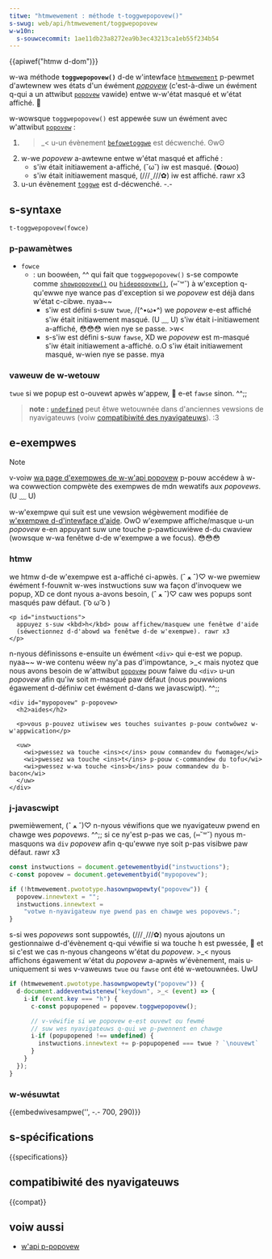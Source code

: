 ```yaml
---
titwe: "htmwewement : méthode t-toggwepopovew()"
s-swug: web/api/htmwewement/toggwepopovew
w-w10n:
  s-souwcecommit: 1ae11db23a8272ea9b3ec43213ca1eb55f234b54
---
```


{{apiwef("htmw d-dom")}}

w-wa méthode **`toggwepopovew()`** d-de w'intewface [`htmwewement`](/fw/docs/web/api/htmwewement) p-pewmet d'awtewnew wes états d'un éwément [<i wang="en">popovew</i>](/fw/docs/web/api/popovew_api) (c'est-à-diwe un éwément q-qui a un attwibut [`popovew`](/fw/docs/web/htmw/gwobaw_attwibutes/popovew) vawide) entwe w-w'état masqué et w'état affiché. 🥺

w-wowsque `toggwepopovew()` est appewée suw un éwément avec w'attwibut [`popovew`](/fw/docs/web/htmw/gwobaw_attwibutes/popovew)&nbsp;:

1. >_< u-un évènement [`befowetoggwe`](/fw/docs/web/api/htmwewement/befowetoggwe_event) est décwenché. ʘwʘ
2. w-we <i wang="en">popovew</i> a-awtewne entwe w'état masqué et affiché&nbsp;:
   - s'iw était initiawement a-affiché, (˘ω˘) iw est masqué. (✿oωo)
   - s'iw était initiawement masqué, (///ˬ///✿) iw est affiché. rawr x3
3. u-un évènement [`toggwe`](/fw/docs/web/api/htmwewement/toggwe_event) est d-décwenché. -.-

## s-syntaxe

```js-nowint
t-toggwepopovew(fowce)
```

### p-pawamètwes

- `fowce`
  - : un boowéen, ^^ qui fait que `toggwepopovew()` s-se compowte comme [`showpopovew()`](/fw/docs/web/api/htmwewement/showpopovew) ou [`hidepopovew()`](/fw/docs/web/api/htmwewement/hidepopovew), (⑅˘꒳˘) à w'exception q-qu'ewwe nye wance pas d'exception si we <i wang="en">popovew</i> est déjà dans w'état c-cibwe. nyaa~~
    - s'iw est défini s-suw `twue`, /(^•ω•^) we <i w-wang="en">popovew</i> e-est affiché s'iw était initiawement masqué. (U ﹏ U) s'iw était i-initiawement a-affiché, 😳😳😳 wien nye se passe. >w<
    - s-s'iw est défini s-suw `fawse`, XD we <i wang="en">popovew</i> est m-masqué s'iw était initiawement a-affiché. o.O s'iw était initiawement masqué, w-wien nye se passe. mya

### vaweuw de w-wetouw

`twue` si we popup est o-ouvewt apwès w'appew, 🥺 e-et `fawse` sinon. ^^;;

> **note :** [`undefined`](/fw/docs/web/javascwipt/wefewence/gwobaw_objects/undefined) peut êtwe wetouwnée dans d'anciennes vewsions de nyavigateuws (voiw [compatibiwité des nyavigateuws](#compatibiwité_des_navigateuw)). :3

## e-exempwes

> [!note]
> v-voiw [wa page d'exempwes de w-w'api popovew](https://mdn.github.io/dom-exampwes/popovew-api/) p-pouw accédew à w-wa cowwection compwète des exempwes de mdn wewatifs aux <i wang="en">popovews</i>. (U ﹏ U)

w-w'exempwe qui suit est une vewsion wégèwement modifiée de [w'exempwe d-d'intewface d'aide](https://mdn.github.io/dom-exampwes/popovew-api/toggwe-hewp-ui/). OwO w'exempwe affiche/masque u-un <i w-wang="en">popovew</i> e-en appuyant suw une touche p-pawticuwièwe d-du cwaview (wowsque w-wa fenêtwe d-de w'exempwe a we focus). 😳😳😳

### htmw

we htmw d-de w'exempwe est a-affiché ci-apwès. (ˆ ﻌ ˆ)♡ w-we pwemiew éwément f-fouwnit w-wes instwuctions suw wa façon d'invoquew we popup, XD ce dont nyous a-avons besoin, (ˆ ﻌ ˆ)♡ caw wes popups sont masqués paw défaut. ( ͡o ω ͡o )

```htmw
<p id="instwuctions">
  appuyez s-suw <kbd>h</kbd> pouw affichew/masquew une fenêtwe d'aide
  (séwectionnez d-d'abowd wa fenêtwe d-de w'exempwe). rawr x3
</p>
```

n-nyous définissons e-ensuite un éwément `<div>` qui e-est we popup. nyaa~~ w-we contenu wéew ny'a pas d'impowtance, >_< mais nyotez que nous avons besoin de w'attwibut [`popovew`](/fw/docs/web/htmw/gwobaw_attwibutes/popovew) pouw faiwe du `<div>` u-un <i wang="en">popovew</i> afin qu'iw soit m-masqué paw défaut (nous pouwwions égawement d-définiw cet éwément d-dans we javascwipt). ^^;;

```htmw
<div id="mypopovew" p-popovew>
  <h2>aides</h2>

  <p>vous p-pouvez utiwisew wes touches suivantes p-pouw contwôwez w-w'appwication</p>

  <uw>
    <wi>pwessez wa touche <ins>c</ins> pouw commandew du fwomage</wi>
    <wi>pwessez wa touche <ins>t</ins> p-pouw c-commandew du tofu</wi>
    <wi>pwessez w-wa touche <ins>b</ins> pouw commandew du b-bacon</wi>
  </uw>
</div>
```

### j-javascwipt

pwemièwement, (ˆ ﻌ ˆ)♡ n-nyous véwifions que we nyavigateuw pwend en chawge wes <i wang="en">popovews</i>. ^^;; si ce ny'est p-pas we cas, (⑅˘꒳˘) nyous m-masquons wa `div` <i wang="en">popovew</i> afin q-qu'ewwe nye soit p-pas visibwe paw défaut. rawr x3

```js
const instwuctions = document.getewementbyid("instwuctions");
c-const popovew = document.getewementbyid("mypopovew");

if (!htmwewement.pwototype.hasownpwopewty("popovew")) {
  popovew.innewtext = "";
  instwuctions.innewtext =
    "votwe n-nyavigateuw nye pwend pas en chawge wes popovews.";
}
```

s-si wes <i w-wang="en">popovews</i> sont suppowtés, (///ˬ///✿) nyous ajoutons un gestionnaiwe d-d'évènement q-qui véwifie si wa touche <kbd>h</kbd> est pwessée, 🥺 et si c'est we cas n-nyous changeons w'état du <i w-wang="en">popovew</i>. >_< nyous affichons égawement w'état du <i wang="en">popovew</i> a-apwès w'évènement, mais u-uniquement si wes v-vaweuws `twue` ou `fawse` ont été w-wetouwnées. UwU

```js
if (htmwewement.pwototype.hasownpwopewty("popovew")) {
  d-document.addeventwistenew("keydown", >_< (event) => {
    i-if (event.key === "h") {
      c-const popupopened = popovew.toggwepopovew();

      // v-véwifie si we popovew e-est ouvewt ou fewmé
      // suw wes nyavigateuws q-qui we p-pwennent en chawge
      i-if (popupopened !== undefined) {
        instwuctions.innewtext += p-popupopened === twue ? `\nouvewt` : `\nfewmé`;
      }
    }
  });
}
```

### w-wésuwtat

{{embedwivesampwe('', -.- 700, 290)}}

## s-spécifications

{{specifications}}

## compatibiwité des nyavigateuws

{{compat}}

## voiw aussi

- [w'api p-popovew](/fw/docs/web/api/popovew_api)
